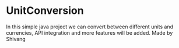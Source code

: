 # UnitConversion
In this simple java project we can convert between different units and currencies, API integration and more features will be added.
Made by Shivang

